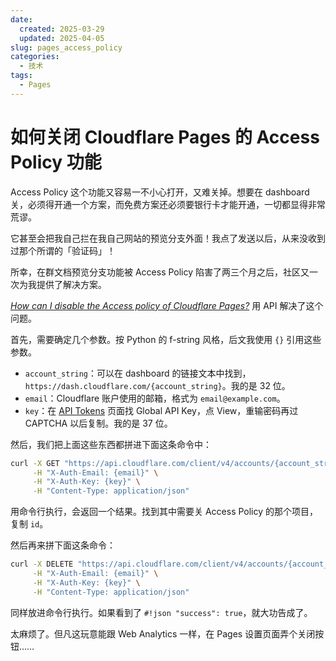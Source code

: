 ```yaml
---
date:
  created: 2025-03-29
  updated: 2025-04-05
slug: pages_access_policy
categories:
  - 技术
tags:
  - Pages
---
```

# 如何关闭 Cloudflare Pages 的 Access Policy 功能

Access Policy 这个功能又容易一不小心打开，又难关掉。想要在 dashboard 关，必须得开通一个方案，而免费方案还必须要银行卡才能开通，一切都显得非常荒谬。

它甚至会把我自己拦在我自己网站的预览分支外面！我点了发送以后，从来没收到过那个所谓的「验证码」！

所幸，在群文档预览分支功能被 Access Policy 陷害了两三个月之后，社区又一次为我提供了解决方案。

<!-- more -->

*[How can I disable the Access policy of Cloudflare Pages?](https://community.cloudflare.com/t/how-can-i-disable-the-access-policy-of-cloudflare-pages/292358/11)* 用 API 解决了这个问题。

首先，需要确定几个参数。按 Python 的 f-string 风格，后文我使用 `{}` 引用这些参数。

- `account_string`：可以在 dashboard 的链接文本中找到，`https://dash.cloudflare.com/{account_string}`。我的是 32 位。
- `email`：Cloudflare 账户使用的邮箱，格式为 `email@example.com`。
- `key`：在 [API Tokens](https://dash.cloudflare.com/profile/api-tokens) 页面找 Global API Key，点 View，重输密码再过 CAPTCHA 以后复制。我的是 37 位。

然后，我们把上面这些东西都拼进下面这条命令中：

``` bash
curl -X GET "https://api.cloudflare.com/client/v4/accounts/{account_string}/access/apps" \
     -H "X-Auth-Email: {email}" \
     -H "X-Auth-Key: {key}" \
     -H "Content-Type: application/json"
```

用命令行执行，会返回一个结果。找到其中需要关 Access Policy 的那个项目，复制 `id`。

然后再来拼下面这条命令：

``` bash
curl -X DELETE "https://api.cloudflare.com/client/v4/accounts/{account_string}/access/apps/{id}" \
     -H "X-Auth-Email: {email}" \
     -H "X-Auth-Key: {key}" \
     -H "Content-Type: application/json"
```

同样放进命令行执行。如果看到了 `#!json "success": true`，就大功告成了。

太麻烦了。但凡这玩意能跟 Web Analytics 一样，在 Pages 设置页面弄个关闭按钮……

